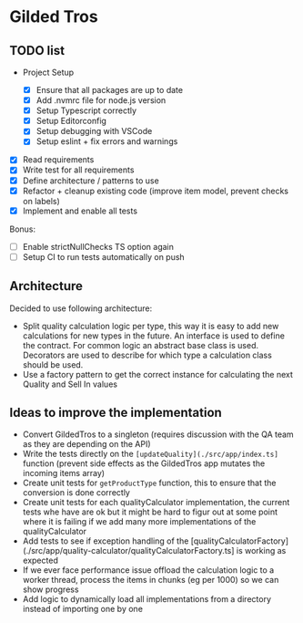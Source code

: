 # Gilded Tros

## TODO list

- Project Setup

  - [x] Ensure that all packages are up to date
  - [x] Add .nvmrc file for node.js version
  - [x] Setup Typescript correctly
  - [x] Setup Editorconfig
  - [x] Setup debugging with VSCode
  - [x] Setup eslint + fix errors and warnings

- [x] Read requirements
- [x] Write test for all requirements
- [x] Define architecture / patterns to use
- [x] Refactor + cleanup existing code (improve item model, prevent checks on labels)
- [x] Implement and enable all tests

Bonus:

- [ ] Enable strictNullChecks TS option again
- [ ] Setup CI to run tests automatically on push

## Architecture

Decided to use following architecture:

- Split quality calculation logic per type, this way it is easy to add new calculations for new types in the future.
  An interface is used to define the contract. For common logic an abstract base class is used. Decorators are used to describe for which type a calculation class should be used.
- Use a factory pattern to get the correct instance for calculating the next Quality and Sell In values

## Ideas to improve the implementation

- Convert GildedTros to a singleton (requires discussion with the QA team as they are depending on the API)
- Write the tests directly on the `[updateQuality](./src/app/index.ts]` function (prevent side effects as the GildedTros app mutates the incoming items array)
- Create unit tests for `getProductType` function, this to ensure that the conversion is done correctly
- Create unit tests for each qualityCalculator implementation,
  the current tests whe have are ok but it might be hard to figur out at some point where it is failing if we add many more implementations of the qualityCalculator
- Add tests to see if exception handling of the [qualityCalculatorFactory](./src/app/quality-calculator/qualityCalculatorFactory.ts] is working as expected
- If we ever face performance issue offload the calculation logic to a worker thread, process the items in chunks (eg per 1000) so we can show progress
- Add logic to dynamically load all implementations from a directory instead of importing one by one
